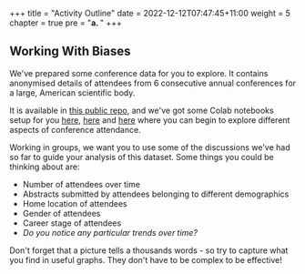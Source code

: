 +++
title = "Activity Outline"
date = 2022-12-12T07:47:45+11:00
weight = 5
chapter = true
pre = "<b>a. </b>"
+++

## Working With Biases

We've prepared some conference data for you to explore. It contains anonymised details of attendees
from 6 consecutive annual conferences for a large, American scientific body.

It is available in [this public repo](https://github.com/Pawsey-Internships/biases-workshop-data),
and we've got some Colab notebooks setup for you [here](https://colab.research.google.com/drive/1zCJGvP8XzbXb9BMf9SMmC2TqEeBSEqRF?usp=share_link),
[here](https://colab.research.google.com/drive/1qoD1bmT_Qm7-kOV55rzcp56ylJzH83C-?usp=share_link) and 
[here](https://colab.research.google.com/drive/167KxbFwyb5GGaAsWn5OJsgUfanT9wGfs?usp=share_link) where you can
begin to explore different aspects of conference attendance.

Working in groups, we want you to use some of the discussions we've had so far to guide your analysis
of this dataset. Some things you could be thinking about are:
* Number of attendees over time
* Abstracts submitted by attendees belonging to different demographics
* Home location of attendees
* Gender of attendees
* Career stage of attendees
* *Do you notice any particular trends over time?*

Don't forget that a picture tells a thousands words - so try to capture what you find in useful
graphs. They don't have to be complex to be effective!
